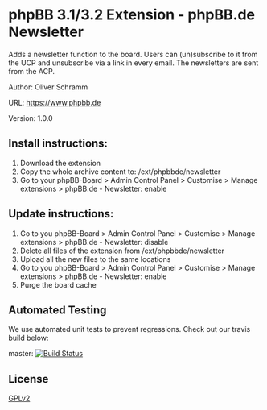 # phpBB 3.1/3.2 Extension - phpBB.de Newsletter

Adds a newsletter function to the board. Users can (un)subscribe to it from the UCP and unsubscribe via a link in every email.
The newsletters are sent from the ACP.

Author: Oliver Schramm

URL: https://www.phpbb.de

Version: 1.0.0

## Install instructions:
1. Download the extension
2. Copy the whole archive content to: /ext/phpbbde/newsletter
3. Go to your phpBB-Board > Admin Control Panel > Customise > Manage extensions > phpBB.de - Newsletter: enable

## Update instructions:
1. Go to you phpBB-Board > Admin Control Panel > Customise > Manage extensions > phpBB.de - Newsletter: disable
2. Delete all files of the extension from /ext/phpbbde/newsletter
3. Upload all the new files to the same locations
4. Go to you phpBB-Board > Admin Control Panel > Customise > Manage extensions > phpBB.de - Newsletter: enable
5. Purge the board cache

## Automated Testing

We use automated unit tests to prevent regressions. Check out our travis build below:

master: [![Build Status](https://travis-ci.org/phpbb-de/phpbb-ext-newsletter.png?branch=master)](http://travis-ci.org/phpbb-de/phpbb-ext-newsletter)

## License

[GPLv2](license.txt)

